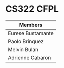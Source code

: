 # CS322 CFPL

| Members |
|--------- |
| Eurese Bustamante |
| Paolo Brinquez|
| Melvin Bulan |
| Adrienne Cabaron |
